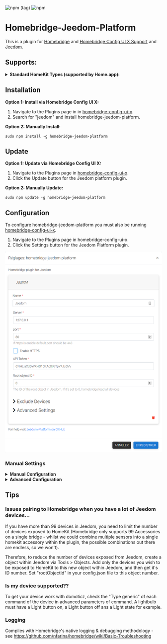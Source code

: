 ![npm (tag)](https://img.shields.io/npm/v/homebridge-jeedom-platform/latest)
![npm](https://img.shields.io/npm/dt/homebridge-jeedom-platform?label=Downloads&style=flat)

# Homebridge-Jeedom-Platform
This is a plugin for [Homebridge](https://github.com/nfarina/homebridge) and [Homebridge Config UI X Support](https://github.com/oznu/homebridge-config-ui-x) and [Jeedom](https://www.jeedom.com/).

## Supports:
<details>
<summary><b>Standard HomeKit Types (supported by Home.app):</b></summary>
    
- Lamps (on/off)
- Lamps (dimmer)
- Lamps (color)
</details>

## Installation

**Option 1: Install via Homebridge Config UI X:**

 1. Navigate to the Plugins page in in [homebridge-config-ui-x](https://github.com/oznu/homebridge-config-ui-x).
 2. Search for "jeedom" and install homebridge-jeedom-platform.

**Option 2: Manually Install:**
```
sudo npm install -g homebridge-jeedom-platform
```

## Update

**Option 1: Update via Homebridge Config UI X:**

 1. Navigate to the Plugins page in [homebridge-config-ui-x](https://github.com/oznu/homebridge-config-ui-x).
 2. Click the Update button for the Jeedom platform plugin.

**Option 2: Manually Update:**
```
sudo npm update -g homebridge-jeedom-platform
```

## Configuration

To configure homebridge-jeedom-platform you must also be running [homebridge-config-ui-x](https://github.com/oznu/homebridge-config-ui-x).

 1. Navigate to the Plugins page in homebridge-config-ui-x.
 2. Click the Settings button for the Jeedom Platform plugin.
 
 ![sDomoticz](jeedom-platform.png)
 
### Manual Settings

<details><summary><b>Manual Configuration</b></summary>

~/.homebridge/config.json example:
```js
{
    "bridge": {
        "name": "Homebridge",
        "username": "CC:21:3E:E4:DE:33",
        "port": 51826,
        "pin": "031-45-154"
    },
    "platforms": [
        {
	    "platform": "HomebridgeJeedomPlatform",
	    "name": "Jeedom",
	    "server": "127.0.0.1",
	    "port": 80,
	    "https": 0,
	    "token": "CNHLlaXdDWRHO1GitAc0jPjTpY7JcGVv",
	    "rootObjectId": 0,
	    "devicesSyncInterval": 10,
	    "deviceStateSyncInterval": 10,
	    "excludedDevices": []
        }
    ],
    "accessories": []
}
```
To prevent certain Jeedom devices from showing up in HomeBridge it is possible to exclude them by setting the "excludedDevices" parameter.
Provide an array of Jeedom Device ID's, which can be found in the Jeedom dashboard on the "Analysis > Home Automation summary" page and look for the "id" at the start of each line of device.

```js
"excludedDevices": ["12","30","129"]
```
</details>

<details><summary><b>Advanced Configuration</b></summary>

### Devices synchonization interval
By default, the plugin synchronize the hardware informations every 10 minutes. You can increase or decrease this intervale or cancel the synchonization by setting at 0.

### Device state synchonization interval
By default, the plugin synchronize the device staye every 10 seconde. You can increase or decrease this intervale. You cant't cancel the synchonization by setting at 0.
</details>

## Tips

### Issues pairing to Homebridge when you have a lot of Jeedom devices...
If you have more than 99 devices in Jeedom, you need to limit the number of devices exposed to HomeKit (Homebridge only supports 99 Accessories on a single bridge - whilst we could combine multiple sensors into a single homekit accessory within the plugin, the possible combinations out there are endless, so we won't).

Therefore, to reduce the number of devices exposed from Jeedom, create a object within Jeedom via Tools > Objects. Add only the devices you wish to be exposed to HomeKit to this new object within Jeedom, and then get it's ID number. Set "rootObjectId" in your config.json file to this object number.

### Is my device supported??
To get your device work with domoticz, check the "Type generic" of each command of the device in advanced parameters of command. A lightbulb must have a Light button on, a Light button off ans a Light state for example.

### Logging
Complies with Homebridge's native logging & debugging methodology - see https://github.com/nfarina/homebridge/wiki/Basic-Troubleshooting
